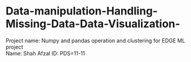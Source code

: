 # Data-manipulation-Handling-Missing-Data-Data-Visualization-
Project name: Numpy and pandas operation and clustering for EDGE ML project            
Name: Shah Afzal 
ID: PDS=11-11

  
  
  
